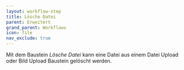 ```yaml
---
layout: workflow-step
title: Lösche Datei
parent: Erweitert
grand_parent: Workflows
icon: file
nav_exclude: true
---
```


Mit dem Baustein _Lösche Datei_ kann eine Datei aus einem Datei Upload oder Bild Upload Baustein gelöscht werden.

